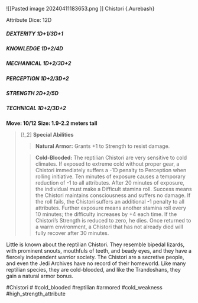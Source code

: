 ![[Pasted image 20240411183653.png ]]
Chistori {.Aurebash}


Attribute Dice: 12D
##### DEXTERITY 1D+1/3D+1
##### KNOWLEDGE 1D+2/4D
##### MECHANICAL 1D+2/3D+2
##### PERCEPTION 1D+2/3D+2
##### STRENGTH 2D+2/5D
##### TECHNICAL 1D+2/3D+2
**Move: 10/12**
**Size: 1.9-2.2 meters tall**

> [!_2] 
> **Special Abilities**
> > **Natural Armor:** Grants +1 to Strength to resist damage.
> 
> > **Cold-Blooded:** The reptilian Chistori are very sensitive to cold climates. If exposed to extreme cold without proper gear, a Chistori immediately suffers a -1D penalty to Perception when rolling initiative. Ten minutes of exposure causes a temporary reduction of -1 to all attributes. After 20 minutes of exposure, the individual must make a Difficult stamina roll. Success means the Chistori maintains consciousness and suffers no damage. If the roll fails, the Chistori suffers an additional -1 penalty to all attributes. Further exposure means another stamina roll every 10 minutes; the difficulty increases by +4 each time. If the Chistori’s Strength is reduced to zero, he dies. Once returned to a warm environment, a Chistori that has not already died will fully recover after 30 minutes.
> 
> 

Little is known about the reptilian Chistori. They resemble bipedal lizards, with prominent snouts, mouthfuls of teeth, and beady eyes, and they have a fiercely independent warrior society. The Chistori are a secretive people, and even the Jedi Archives have no record of their homeworld. Like many reptilian species, they are cold-blooded, and like the Trandoshans, they gain a natural armor bonus.


#Chistori # #cold_blooded #reptilian #armored #cold_weakness 
#high_strength_attribute 